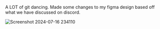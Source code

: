 A LOT of git dancing.
Made some changes to my figma design based off what we have discussed on discord.


![Screenshot 2024-07-16 234110](https://github.com/user-attachments/assets/ac5d19ee-fe96-4a6e-b34e-2652c548ab21)
